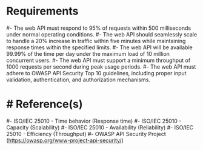 # Requirements

#-  The web API must respond to 95% of requests within 500 milliseconds under normal operating conditions.
#-  The web API should seamlessly scale to handle a 20% increase in traffic within five minutes while maintaining response times within the specified limits.
#-  The web API will be available 99.99% of the time per day under the maximum load of 10 million concurrent users.
#-  The web API must support a minimum throughput of 1000 requests per second during peak usage periods.
#-  The web API must adhere to OWASP API Security Top 10 guidelines, including proper input validation, authentication, and authorization mechanisms.

# # Reference(s)

#-  ISO/IEC 25010 - Time behavior (Response time)
#-  ISO/IEC 25010 - Capacity (Scalability)
#-  ISO/IEC 25010 - Availability (Reliability)
#-  ISO/IEC 25010 - Efficiency (Throughput)
#-  OWASP API Security Project (https://owasp.org/www-project-api-security/)